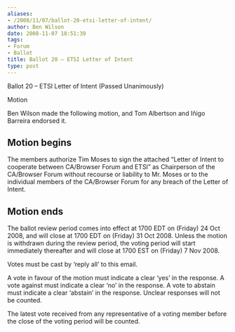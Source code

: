 ```yaml
---
aliases:
- /2008/11/07/ballot-20-etsi-letter-of-intent/
author: Ben Wilson
date: 2008-11-07 18:51:39
tags:
- Forum
- Ballot
title: Ballot 20 – ETSI Letter of Intent
type: post
---
```


Ballot 20 – ETSI Letter of Intent (Passed Unanimously)

Motion

Ben Wilson made the following motion, and Tom Albertson and Iñigo Barreira endorsed it.

## Motion begins

The members authorize Tim Moses to sign the attached “Letter of Intent to cooperate between CA/Browser Forum and ETSI” as Chairperson of the CA/Browser Forum without recourse or liability to Mr. Moses or to the individual members of the CA/Browser Forum for any breach of the Letter of Intent.

## Motion ends

The ballot review period comes into effect at 1700 EDT on (Friday) 24 Oct 2008, and will close at 1700 EDT on (Friday) 31 Oct 2008. Unless the motion is withdrawn during the review period, the voting period will start immediately thereafter and will close at 1700 EST on (Friday) 7 Nov 2008.

Votes must be cast by ‘reply all’ to this email.

A vote in favour of the motion must indicate a clear ‘yes’ in the response. A vote against must indicate a clear ‘no’ in the response. A vote to abstain must indicate a clear ‘abstain’ in the response. Unclear responses will not be counted.

The latest vote received from any representative of a voting member before the close of the voting period will be counted.